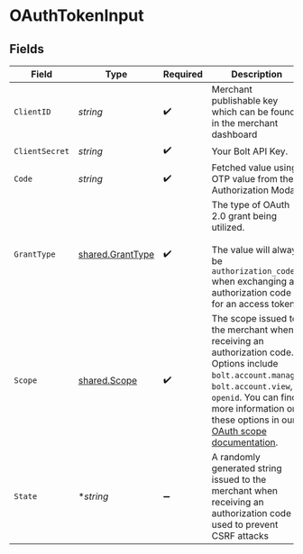 # OAuthTokenInput


## Fields

| Field                                                                                                                                                                                                                                                                                           | Type                                                                                                                                                                                                                                                                                            | Required                                                                                                                                                                                                                                                                                        | Description                                                                                                                                                                                                                                                                                     |
| ----------------------------------------------------------------------------------------------------------------------------------------------------------------------------------------------------------------------------------------------------------------------------------------------- | ----------------------------------------------------------------------------------------------------------------------------------------------------------------------------------------------------------------------------------------------------------------------------------------------- | ----------------------------------------------------------------------------------------------------------------------------------------------------------------------------------------------------------------------------------------------------------------------------------------------- | ----------------------------------------------------------------------------------------------------------------------------------------------------------------------------------------------------------------------------------------------------------------------------------------------- |
| `ClientID`                                                                                                                                                                                                                                                                                      | *string*                                                                                                                                                                                                                                                                                        | :heavy_check_mark:                                                                                                                                                                                                                                                                              | Merchant publishable key which can be found in the merchant dashboard                                                                                                                                                                                                                           |
| `ClientSecret`                                                                                                                                                                                                                                                                                  | *string*                                                                                                                                                                                                                                                                                        | :heavy_check_mark:                                                                                                                                                                                                                                                                              | Your Bolt API Key.                                                                                                                                                                                                                                                                              |
| `Code`                                                                                                                                                                                                                                                                                          | *string*                                                                                                                                                                                                                                                                                        | :heavy_check_mark:                                                                                                                                                                                                                                                                              | Fetched value using OTP value from the Authorization Modal.                                                                                                                                                                                                                                     |
| `GrantType`                                                                                                                                                                                                                                                                                     | [shared.GrantType](../../models/shared/granttype.md)                                                                                                                                                                                                                                            | :heavy_check_mark:                                                                                                                                                                                                                                                                              | The type of OAuth 2.0 grant being utilized. <br/><br/>The value will always be `authorization_code` when exchanging an authorization code for an access token.<br/>                                                                                                                             |
| `Scope`                                                                                                                                                                                                                                                                                         | [shared.Scope](../../models/shared/scope.md)                                                                                                                                                                                                                                                    | :heavy_check_mark:                                                                                                                                                                                                                                                                              | The scope issued to the merchant when receiving an authorization code. Options include `bolt.account.manage`, `bolt.account.view`, `openid`. You can find more information on these options in our [OAuth scope documentation](https://help.bolt.com/developers/references/bolt-oauth/#scopes). |
| `State`                                                                                                                                                                                                                                                                                         | **string*                                                                                                                                                                                                                                                                                       | :heavy_minus_sign:                                                                                                                                                                                                                                                                              | A randomly generated string issued to the merchant when receiving an authorization code used to prevent CSRF attacks                                                                                                                                                                            |
